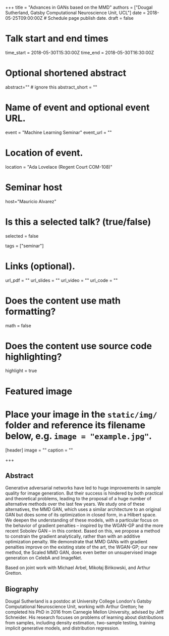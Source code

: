+++
title = "Advances in GANs based on the MMD"
authors = ["Dougal Sutherland, Gatsby Computational Neuroscience Unit, UCL"]
date = 2018-05-25T09:00:00Z  # Schedule page publish date.
draft = false

# Talk start and end times
time_start = 2018-05-30T15:30:00Z
time_end = 2018-05-30T16:30:00Z

# Optional shortened abstract
abstract="" # ignore this
abstract_short = ""

# Name of event and optional event URL.
event = "Machine Learning Seminar"
event_url = ""

# Location of event.
location = "Ada Lovelace (Regent Court COM-108)"

# Seminar host
host="Mauricio Alvarez"

# Is this a selected talk? (true/false)
selected = false

tags = ["seminar"]

# Links (optional).
url_pdf = ""
url_slides = ""
url_video = ""
url_code = ""

# Does the content use math formatting?
math = false

# Does the content use source code highlighting?
highlight = true

# Featured image
# Place your image in the `static/img/` folder and reference its filename below, e.g. `image = "example.jpg"`.
[header]
image = ""
caption = ""

+++

## Abstract

Generative adversarial networks have led to huge improvements in sample quality for image generation. But their success is hindered by both practical and theoretical problems, leading to the proposal of a huge number of alternative methods over the last few years. We study one of these alternatives, the MMD GAN, which uses a similar architecture to an original GAN but does some of its optimization in closed form, in a Hilbert space. We deepen the understanding of these models, with a particular focus on the behavior of gradient penalties – inspired by the WGAN-GP and the more recent Sobolev GAN – in this context. Based on this, we propose a method to constrain the gradient analytically, rather than with an additive optimization penalty. We demonstrate that MMD GANs with gradient penalties improve on the existing state of the art, the WGAN-GP; our new method, the Scaled MMD GAN, does even better on unsupervised image generation on CelebA and ImageNet.

Based on joint work with Michael Arbel, Mikołaj Bińkowski, and Arthur Gretton.

## Biography

Dougal Sutherland is a postdoc at University College London's Gatsby Computational Neuroscience Unit, working with Arthur Gretton; he completed his PhD in 2016 from Carnegie Mellon University, advised by Jeff Schneider. His research focuses on problems of learning about distributions from samples, including density estimation, two-sample testing, training implicit generative models, and distribution regression.

